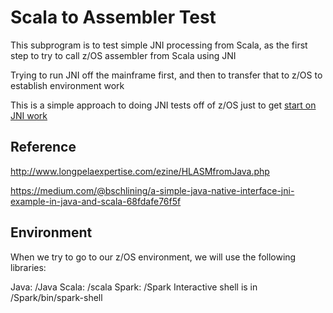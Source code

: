 # Scala to Assembler  Test

This subprogram is to test simple JNI processing from Scala, as the first step to try to call z/OS assembler from Scala using JNI

Trying to run JNI off the mainframe first, and then to transfer that to z/OS to establish environment work

This is a simple approach to doing JNI tests off of z/OS just to get [start on JNI work](https://medium.com/@bschlining/a-simple-java-native-interface-jni-example-in-java-and-scala-68fdafe76f5f)


## Reference
http://www.longpelaexpertise.com/ezine/HLASMfromJava.php

https://medium.com/@bschlining/a-simple-java-native-interface-jni-example-in-java-and-scala-68fdafe76f5f

## Environment
When we try to go to our z/OS environment, we will use the following libraries:

Java:  /Java
Scala:  /scala
Spark: /Spark
  Interactive shell is in /Spark/bin/spark-shell 
